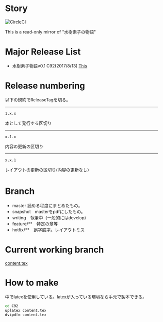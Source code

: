 # Story
[![CircleCI](https://circleci.com/gh/MizukiSonoko/Story/tree/master.svg?style=svg)](https://circleci.com/gh/MizukiSonoko/Story/tree/master)  

This is a read-only mirror of "水樹素子の物語"

# Major Release List 
- 水樹素子物語v0.1 C92(2017/8/13) [This](https://github.com/MizukiSonoko/Story/releases/tag/C92-v0.1)

# Release numbering
以下の規約でReleaseTagを切る。

----
```
1.x.x
```
本として発行する区切り

----
```
x.1.x
```
内容の更新の区切り

----
```
x.x.1
```
レイアウトの更新の区切り(内容の更新なし）

# Branch　

- master 読める程度にまとめたもの。
- snapshot　masterをpdfにしたもの。
- writing　執筆中（一般的にはdevelop）
- feature/**　特定の章等
- hotfix/**　誤字脱字。レイアウトミス

# Current working branch
[content.tex](https://github.com/MizukiSonoko/Story/blob/write/episode-1/content.tex)

# How to make
中でlatexを使用している。latexが入っている環境なら手元で製本できる。
```sh
cd C92
uplatex content.tex
dvipdfm content.tex
```

